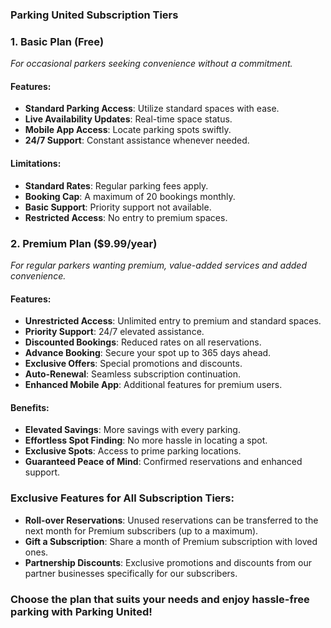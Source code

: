 ### **Parking United Subscription Tiers**

### **1. Basic Plan (Free)**

_For occasional parkers seeking convenience without a commitment._

#### **Features:**

- **Standard Parking Access**: Utilize standard spaces with ease.
- **Live Availability Updates**: Real-time space status.
- **Mobile App Access**: Locate parking spots swiftly.
- **24/7 Support**: Constant assistance whenever needed.

#### **Limitations:**

- **Standard Rates**: Regular parking fees apply.
- **Booking Cap**: A maximum of 20 bookings monthly.
- **Basic Support**: Priority support not available.
- **Restricted Access**: No entry to premium spaces.

### **2. Premium Plan ($9.99/year)**

_For regular parkers wanting premium, value-added services and added convenience._

#### **Features:**

- **Unrestricted Access**: Unlimited entry to premium and standard spaces.
- **Priority Support**: 24/7 elevated assistance.
- **Discounted Bookings**: Reduced rates on all reservations.
- **Advance Booking**: Secure your spot up to 365 days ahead.
- **Exclusive Offers**: Special promotions and discounts.
- **Auto-Renewal**: Seamless subscription continuation.
- **Enhanced Mobile App**: Additional features for premium users.

#### **Benefits:**

- **Elevated Savings**: More savings with every parking.
- **Effortless Spot Finding**: No more hassle in locating a spot.
- **Exclusive Spots**: Access to prime parking locations.
- **Guaranteed Peace of Mind**: Confirmed reservations and enhanced support.

### **Exclusive Features for All Subscription Tiers:**

- **Roll-over Reservations**: Unused reservations can be transferred to the next month for Premium subscribers (up to a maximum).
- **Gift a Subscription**: Share a month of Premium subscription with loved ones.
- **Partnership Discounts**: Exclusive promotions and discounts from our partner businesses specifically for our subscribers.

### **Choose the plan that suits your needs and enjoy hassle-free parking with Parking United!**
